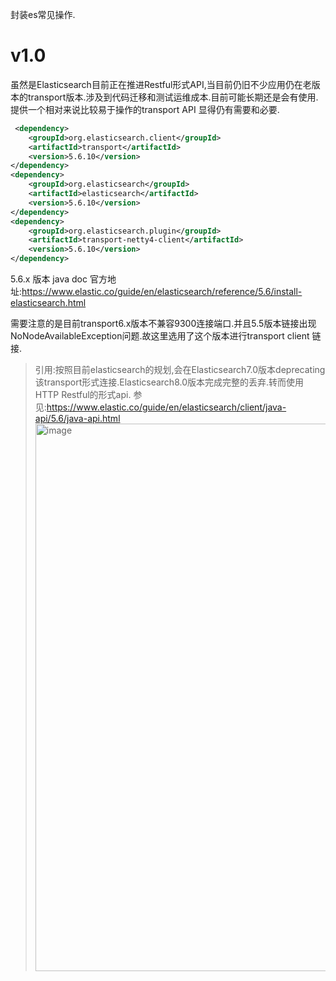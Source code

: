 封装es常见操作.
# v1.0
虽然是Elasticsearch目前正在推进Restful形式API,当目前仍旧不少应用仍在老版本的transport版本.涉及到代码迁移和测试运维成本.目前可能长期还是会有使用.
提供一个相对来说比较易于操作的transport API 显得仍有需要和必要.

```xml
 <dependency>
    <groupId>org.elasticsearch.client</groupId>
    <artifactId>transport</artifactId>
    <version>5.6.10</version>
</dependency>
<dependency>
    <groupId>org.elasticsearch</groupId>
    <artifactId>elasticsearch</artifactId>
    <version>5.6.10</version>
</dependency>
<dependency>
    <groupId>org.elasticsearch.plugin</groupId>
    <artifactId>transport-netty4-client</artifactId>
    <version>5.6.10</version>
</dependency>

```

5.6.x 版本 java doc 官方地址:https://www.elastic.co/guide/en/elasticsearch/reference/5.6/install-elasticsearch.html

需要注意的是目前transport6.x版本不兼容9300连接端口.并且5.5版本链接出现NoNodeAvailableException问题.故这里选用了这个版本进行transport client 链接.

>引用:按照目前elasticsearch的规划,会在Elasticsearch7.0版本deprecating该transport形式连接.Elasticsearch8.0版本完成完整的丢弃.转而使用HTTP Restful的形式api.
>参见:https://www.elastic.co/guide/en/elasticsearch/client/java-api/5.6/java-api.html
><img width="876" alt="image" src="https://github.com/Baixiu-code/elasticsearch-util-starter/assets/12585680/47894a8a-07d7-457b-b21b-a979e40283f3">
